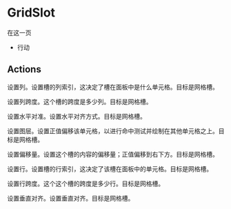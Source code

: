 # GridSlot

在这一页

  * 行动





## Actions

设置列。设置槽的列索引，这决定了槽在面板中是什么单元格。目标是网格槽。

设置列跨度。这个槽的跨度是多少列。目标是网格槽。

设置水平对准。设置水平对齐方式。目标是网格槽。

设置图层。设置正值偏移该单元格，以进行命中测试并绘制在其他单元格之上。目标是网格槽。

设置偏移量。设置这个槽的内容的偏移量；正值偏移到右下方。目标是网格槽。

设置行。设置槽的行索引，这决定了该槽在面板中的单元格。目标是网格槽。

设置行跨度。这个这个槽的跨度是多少行。目标是网格槽。

设置垂直对齐。设置垂直对齐。目标是网格槽。
